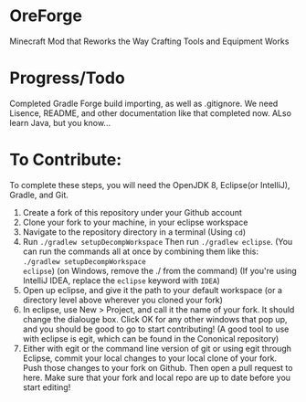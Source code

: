 # OreForge
Minecraft Mod that Reworks the Way Crafting Tools and Equipment Works

# Progress/Todo
Completed Gradle Forge build importing, as well as .gitignore. We need Lisence, README, and other documentation like that completed now. ALso learn Java, but you know...

# To Contribute:
To complete these steps, you will need the OpenJDK 8, Eclipse(or IntelliJ), Gradle, and Git.
1. Create a fork of this repository under your Github account
2. Clone your fork to your machine, in your eclipse workspace
3. Navigate to the repository directory in a terminal (Using <code>cd</code>)
4. Run <code>./gradlew setupDecompWorkspace</code> Then run <code>./gradlew eclipse</code>. (You can run the commands all at once by combining them like this: <code>./gradlew setupDecompWorkspace eclipse</code>) (on Windows, remove the ./ from the command) (If you're using IntelliJ IDEA, replace the <code>eclipse</code> keyword with <code>IDEA</code>)
5. Open up eclipse, and give it the path to your default workspace (or a directory level above wherever you cloned your fork)
6. In eclipse, use New > Project, and call it the name of your fork. It should change the dialouge box. Click OK for any other windows that pop up, and you should be good to go to start contributing! (A good tool to use with eclipse is egit, which can be found in the Cononical repository)
7. Either with egit or the command line version of git or using egit through Eclipse, commit your local changes to your local clone of your fork. Push those changes to your fork on Github. Then open a pull request to here. Make sure that your fork and local repo are up to date before you start editing!
